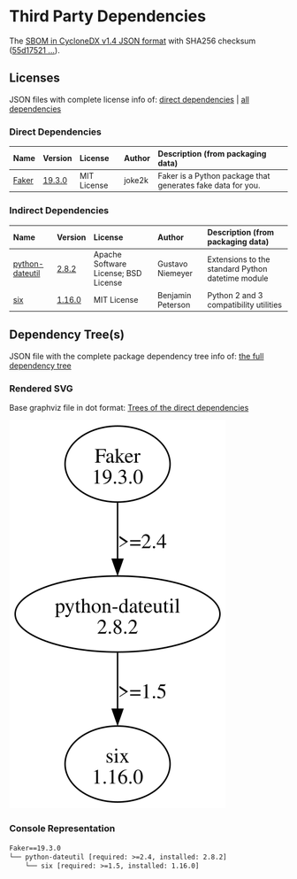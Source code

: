 # Third Party Dependencies

<!--[[[fill sbom_sha256()]]]-->
The [SBOM in CycloneDX v1.4 JSON format](https://git.sr.ht/~sthagen/nineties/blob/default/sbom/cdx.json) with SHA256 checksum ([55d17521 ...](https://git.sr.ht/~sthagen/nineties/blob/default/sbom/cdx.json.sha256 "sha256:55d17521115e6b5bd491640d40e45df0ad01faebd990f0f277131d30dd0e854e")).
<!--[[[end]]] (checksum: 3b1c13ee39a0e123bb57cf885ec435ca)-->
## Licenses 

JSON files with complete license info of: [direct dependencies](direct-dependency-licenses.json) | [all dependencies](all-dependency-licenses.json)

### Direct Dependencies

<!--[[[fill direct_dependencies_table()]]]-->
| Name                                     | Version                                          | License     | Author | Description (from packaging data)                           |
|:-----------------------------------------|:-------------------------------------------------|:------------|:-------|:------------------------------------------------------------|
| [Faker](https://github.com/joke2k/faker) | [19.3.0](https://pypi.org/project/Faker/19.3.0/) | MIT License | joke2k | Faker is a Python package that generates fake data for you. |
<!--[[[end]]] (checksum: b5b02f050848f68aee2b9abb3b7fa9ad)-->

### Indirect Dependencies

<!--[[[fill indirect_dependencies_table()]]]-->
| Name                                                    | Version                                                  | License                              | Author            | Description (from packaging data)                 |
|:--------------------------------------------------------|:---------------------------------------------------------|:-------------------------------------|:------------------|:--------------------------------------------------|
| [python-dateutil](https://github.com/dateutil/dateutil) | [2.8.2](https://pypi.org/project/python-dateutil/2.8.2/) | Apache Software License; BSD License | Gustavo Niemeyer  | Extensions to the standard Python datetime module |
| [six](https://github.com/benjaminp/six)                 | [1.16.0](https://pypi.org/project/six/1.16.0/)           | MIT License                          | Benjamin Peterson | Python 2 and 3 compatibility utilities            |
<!--[[[end]]] (checksum: 00a948c12430d4d365bb94e765e727f0)-->

## Dependency Tree(s)

JSON file with the complete package dependency tree info of: [the full dependency tree](package-dependency-tree.json)

### Rendered SVG

Base graphviz file in dot format: [Trees of the direct dependencies](package-dependency-tree.dot.txt)

<img src="./package-dependency-tree.svg" alt="Trees of the direct dependencies" title="Trees of the direct dependencies"/>

### Console Representation

<!--[[[fill dependency_tree_console_text()]]]-->
````console
Faker==19.3.0
└── python-dateutil [required: >=2.4, installed: 2.8.2]
    └── six [required: >=1.5, installed: 1.16.0]
````
<!--[[[end]]] (checksum: 282ffd5e8e29ff9b440da2a7d34bf72d)-->
